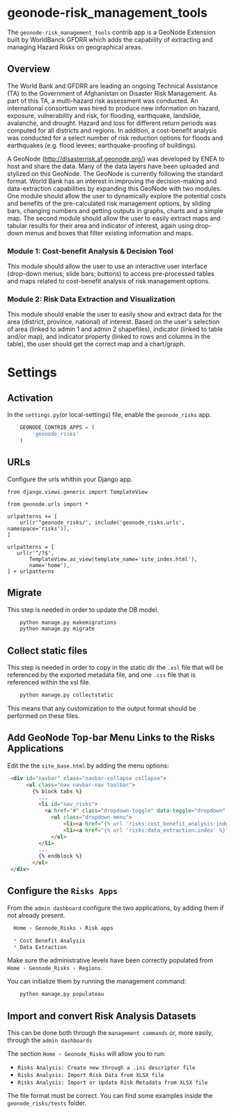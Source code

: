 # geonode-risk_management_tools
The ``geonode-risk_management_tools`` contrib app is a GeoNode Extension built by WorldBanck GFDRR which adds the capability of extracting and managing Hazard Risks on geographical areas.

## Overview
The World Bank and GFDRR are leading an ongoing Technical Assistance (TA) to the Government of Afghanistan on Disaster Risk Management. As part of this TA, a multi-hazard risk assessment was conducted. An international consortium was hired to produce new information on hazard, exposure, vulnerability and risk, for flooding, earthquake, landslide, avalanche, and drought. Hazard and loss for different return periods was computed for all districts and regions. In addition, a cost-benefit analysis was conducted for a select number of risk reduction options for floods and earthquakes (e.g. flood levees; earthquake-proofing of buildings).

A GeoNode (http://disasterrisk.af.geonode.org/) was developed by ENEA to host and share the data. Many of the data layers have been uploaded and stylized on this GeoNode. The GeoNode is currently following the standard format. World Bank has an interest in improving the decision-making and data-extraction capabilities by expanding this GeoNode with two modules. One module should allow the user to dynamically explore the potential costs and benefits of the pre-calculated risk management options, by sliding bars, changing numbers and getting outputs in graphs, charts and a simple map. The second module should allow the user to easily extract maps and tabular results for their area and indicator of interest, again using drop-down menus and boxes that filter existing information and maps.

### Module 1: Cost-benefit Analysis & Decision Tool
This module should allow the user to use an interactive user interface (drop-down menus; slide bars; buttons) to access pre-processed tables and maps related to cost-benefit analysis of risk management options.

### Module 2: Risk Data Extraction and Visualization
This module should enable the user to easily show and extract data for the area (district, province, national) of interest. Based on the user's selection of area (linked to admin 1 and admin 2 shapefiles), indicator (linked to table and/or map), and indicator property (linked to rows and columns in the table), the user should get the correct map and a chart/graph.

# Settings

## Activation

In the ``settings.py``(or local-settings) file, enable the ``geonode_risks`` app.  

```Python
    GEONODE_CONTRIB_APPS = (
        'geonode_risks'
    )
```

## URLs

Configure the urls whithin your Django app.

```from django.conf.urls import url
from django.views.generic import TemplateView

from geonode.urls import *

urlpatterns += [
    url(r'^geonode_risks/', include('geonode_risks.urls', namespace='risks')),
]

urlpatterns = [
   url(r'^/?$',
       TemplateView.as_view(template_name='site_index.html'),
       name='home'),
] + urlpatterns
```

## Migrate

This step is needed in order to update the DB model.

```Python
    python manage.py makemigrations
    python manage.py migrate
```

## Collect static files

This step is needed in order to copy in the static dir the ``.xsl`` file that will be referenced by the
exported metadata file, and one ``.css`` file that is referenced within the xsl file.

```Python
    python manage.py collectstatic
```

This means that any customization to the output format should be performed on these files.

## Add GeoNode Top-bar Menu Links to the Risks Applications

Edit the the `site_base.html` by adding the menu options:

```HTML
 <div id="navbar" class="navbar-collapse collapse">
      <ul class="nav navbar-nav toolbar">
        {% block tabs %}
          ...
          <li id="nav_risks">
            <a href="#" class="dropdown-toggle" data-toggle="dropdown" role="button" aria-haspopup="true" aria-expanded="false">{% trans 'Risk Management Tools' %}<i class="fa fa-angle-down fa-lg"></i></a>
              <ul class="dropdown-menu">
                  <li><a href="{% url 'risks:cost_benefit_analysis:index' %}">{% trans "Cost/Benefit Analysis & Decision Tool" %}</a></li>
                  <li><a href="{% url 'risks:data_extraction:index' %}">{% trans "Risk Data Extraction & Visualization" %}</a></li>
              </ul>
          </li>
          ...
          {% endblock %}
        </ul>
 </div>
```

## Configure the `Risks Apps`

From the `admin dashboard` configure the two applications, by adding them if not already present.

```Python
  Home › Geonode_Risks › Risk apps

  * Cost Benefit Analysis
  * Data Extraction
```

Make sure the administrative levels have been correctly populated from `Home › Geonode_Risks › Regions`.

You can initialize them by running the management command:

```Python
    python manage.py populateau
```

## Import and convert Risk Analysis Datasets

This can be done both through the `management commands` or, more easily, through the `admin dashboards`

The section `Home › Geonode_Risks` will allow you to run:

* `Risks Analysis: Create new through a .ini descriptor file`
* `Risks Analysis: Import Risk Data from XLSX file`
* `Risks Analysis: Import or Update Risk Metadata from XLSX file`

The file format must be correct. You can find some examples inside the `geonode_risks/tests` folder.